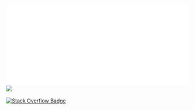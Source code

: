 <a href="https://wolfgang-werner.net">
<img src="https://github.com/wwerner/stats/blob/master/generated/overview.svg#gh-light-mode-only" />

<img src="https://github-readme-stats.vercel.app/api/wakatime?username=@wwerner&layout=compact&custom_title=last%20week%20in%20code" />

<!--
<img src="https://github.com/wwerner/stats/blob/master/generated/languages.svg#gh-light-mode-only" />
<img src="https://github-readme-stats.vercel.app/api/wakatime?username=@wwerner&layout=compact&custom_title=last%20week%20in%20code" />
-->
</a>


<a href="https://stackexchange.com/users/65901"><img src="https://stackexchange.com/users/flair/65901.png?theme=clean" width="208" height="58" alt="Stack Overflow Badge" title="wwerner on stack overflow"></a>



